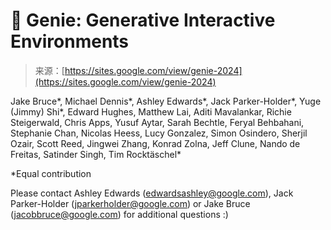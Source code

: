 <!--yml
category: 未分类
date: 2024-05-29 13:23:52
-->

# 🧞 Genie: Generative Interactive Environments

> 来源：[https://sites.google.com/view/genie-2024](https://sites.google.com/view/genie-2024)

Jake Bruce*, Michael Dennis*, Ashley Edwards*, Jack Parker-Holder*, Yuge (Jimmy) Shi*, Edward Hughes, Matthew Lai, Aditi Mavalankar, Richie Steigerwald, Chris Apps, Yusuf Aytar, Sarah Bechtle, Feryal Behbahani, Stephanie Chan, Nicolas Heess, Lucy Gonzalez, Simon Osindero, Sherjil Ozair, Scott Reed, Jingwei Zhang, Konrad Zolna, Jeff Clune, Nando de Freitas, Satinder Singh, Tim Rocktäschel*

*Equal contribution

Please contact Ashley Edwards ([edwardsashley@google.com](mailto:edwardsashley@google.com)), Jack Parker-Holder ([jparkerholder@google.com](mailto:jparkerholder@google.com)) or Jake Bruce ([jacobbruce@google.com](mailto:jacobbruce@google.com)) for additional questions :)